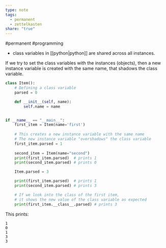 ```yaml
---
type: note
tags:
  - permanent
  - zettelkasten
share: "true"
---
```

#permanent #programming 

- class variables in [[python|python]] are shared across all instances. 

If we try to set the class variables with the instances (objects), then a new instance variable is created with the same name, that shadows the class variable. 
```python
class Item():
    # Defining a class variable
    parsed = 0

    def __init__(self, name):
        self.name = name


if __name__ == "__main__":
    first_item = Item(name='first')
    
    # This creates a new instance variable with the same name
    # The new instance variable "overshadows" the class variable
    first_item.parsed = 1  
    
    second_item = Item(name="second")
    print(first_item.parsed)  # prints 1 
    print(second_item.parsed) # prints 0

    Item.parsed = 3

    print(first_item.parsed)  # prints 1
    print(second_item.parsed) # prints 3

	# If we look into the class of the first item, 
	# it shows the new value of the class variable as expected
	print(first_item.__class__.parsed) # prints 3
```

This prints:
```text
1
0
1
3
3
```